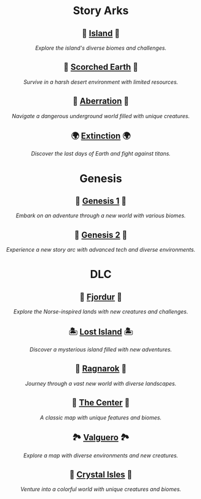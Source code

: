 <div align="center">

<h1><strong>Story Arks</strong></h1>

<h2>🌴 <a href="Island.md">Island</a> 🌴</h2>
<p><em>Explore the island's diverse biomes and challenges.</em></p>

<h2>🌵 <a href="Scorched-Earth.md">Scorched Earth</a> 🌵</h2>
<p><em>Survive in a harsh desert environment with limited resources.</em></p>

<h2>🦠 <a href="Aberration.md">Aberration</a> 🦠</h2>
<p><em>Navigate a dangerous underground world filled with unique creatures.</em></p>

<h2>🌍 <a href="Extinction.md">Extinction</a> 🌍</h2>
<p><em>Discover the last days of Earth and fight against titans.</em></p>

<h1><strong>Genesis</strong></h1>

<h2>🌌 <a href="Genesis1.md">Genesis 1</a> 🌌</h2>
<p><em>Embark on an adventure through a new world with various biomes.</em></p>

<h2>🚀 <a href="Genesis2.md">Genesis 2</a> 🚀</h2>
<p><em>Experience a new story arc with advanced tech and diverse environments.</em></p>

<h1><strong>DLC</strong></h1>

<h2>🏰 <a href="Fjordur.md">Fjordur</a> 🏰</h2>
<p><em>Explore the Norse-inspired lands with new creatures and challenges.</em></p>

<h2>🏝️ <a href="Lost-Island.md">Lost Island</a> 🏝️</h2>
<p><em>Discover a mysterious island filled with new adventures.</em></p>

<h2>🌋 <a href="Ragnarok.md">Ragnarok</a> 🌋</h2>
<p><em>Journey through a vast new world with diverse landscapes.</em></p>

<h2>🌲 <a href="TheCenter.md">The Center</a> 🌲</h2>
<p><em>A classic map with unique features and biomes.</em></p>

<h2>🏞️ <a href="Valguero.md">Valguero</a> 🏞️</h2>
<p><em>Explore a map with diverse environments and new creatures.</em></p>

<h2>💎 <a href="Crystal-Isles.md">Crystal Isles</a> 💎</h2>
<p><em>Venture into a colorful world with unique creatures and biomes.</em></p>

</div>

